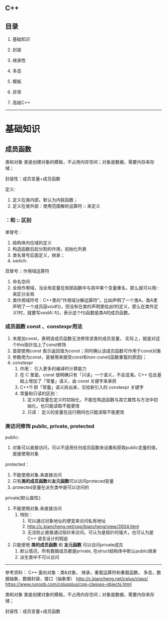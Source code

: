 ## C++

## 目录

1. 基础知识

2. 封装
3. 继承性
4. 多态
5. 模板
6. 异常
7. 高级C++

---

# 基础知识

## 成员函数

类和对象
类是创建对象的模板，不占用内存空间；对象是数据，需要内存来存储；

封装性：成员变量+成员函数

定义:

1. 定义在类内部，默认为内联函数；
2. 定义在类外部：使用范围解析运算符 :: 来定义

### ：和 :: 区别

单冒号 :

1. 结构体内位域的定义
2. 构造函数后起分割的作用，初始化列表
3. 类名冒号后面定义，继承；
4. switch:

双冒号 :: 作用域运算符

1. 命名空间
2. 全局作用域，当全局变量在局部函数中与其中某个变量重名，那么就可以用::来区分全局
3. 类作用域符号：C++里的“作用域分解运算符”。比如声明了一个类A，类A里声明了一个成员函voidf()，但没有在类的声明里给出f的定义，那么在类外定义f时，就要写voidA::f()，表示这个f()函数是类A的成员函数。

### 成员函数 const 、constexpr用法

1. 末尾加const，表明该成员函数无法修改该类的成员变量， 实际上，就是对这个this指针加上了const修饰
2. 首部使用const 表示返回值为const；同时确认该成员函数可作用于const对象
3. 参数用为const，是被用来接受const和non-const[函数重载的原因]；
4. constexpr
   1. 作用： 引入更多的编译时计算能力
   2. 在 C 里面，const 很明确只有「只读」一个语义，不会混淆。C++ 在此基础上增加了「常量」语义，由 const 关键字来承担
   3. C++11 把「常量」语义拆出来，交给新引入的 constexpr 关键字
   4. 常量和只读的区别：
      1. 定义的变量在定义时初始化，不能在构造函数与其它属性与方法中初始化，也只能读取不能更改
      2. 只读： 定义的变量在运行期间也只能读取不能更改

### 类访问修饰 public, private, protected

public:

1. 对象可以直接访问，可以不适用任何成员函数来设置和获取public变量的值，直接使用对象

protected：

1. 不能使用对象.来直接访问
2. 只有**类的成员函数**和**友元函数**可以访问proteced变量
3. protected变量在派生类中是可以访问的

private[默认属性]:

1. 不能使用对象.来直接访问
   1. 特别：
      1. 可以通过对象地址的便宜来访问私有地址
      2. http://c.biancheng.net/cpp/biancheng/view/3004.html
      3. 无法防止直接通过指针来访问。可认为是指针的强大，也可认为是 C++ 语言设计的瑕疵
2. 只能使用 **类的成员函数** 和 **友元函数** 可以访问private成员
   1. 默认情况，所有数据成员都是private, 在struct结构体中默认public继承
   2. 派生类中不可以访问

---

参考资料：
C++ 面向对象：类&对象， 继承，重载运算符和重载函数， 多态，数据抽象，数据封装，接口（抽象类）
http://c.biancheng.net/cplus/class/
https://www.runoob.com/cplusplus/cpp-classes-objects.html

类和对象
类是创建对象的模板，不占用内存空间；对象是数据，需要内存来存储；

封装性：成员变量+成员函数
